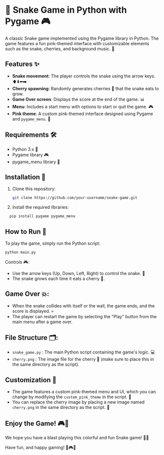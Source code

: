 # 🐍 Snake Game in Python with Pygame 🎮

A classic Snake game implemented using the Pygame library in Python. The game features a fun pink-themed interface with customizable elements such as the snake, cherries, and background music. 🌸

## Features ✨
- **Snake movement**: The player controls the snake using the arrow keys. ⬆️⬇️⬅️➡️
- **Cherry spawning**: Randomly generates cherries 🍒 that the snake eats to grow.
- **Game Over screen**: Displays the score at the end of the game. 📊
- **Menu**: Includes a start menu with options to start or quit the game. 🎮
- **Pink theme**: A custom pink-themed interface designed using Pygame and `pygame_menu`. 💖

## Requirements 🛠️
- Python 3.x 🐍
- Pygame library 🎮
- pygame_menu library 📝

## Installation 🔧

1. Clone this repository:
   ```bash
   git clone https://github.com/your-username/snake-game.git
   ```
2. Install the required libraries:
  ``` bash
    pip install pygame pygame_menu
  ```

## How to Run 🚀
To play the game, simply run the Python script:

```bash
python main.py
```
Controls 🎮:
- Use the arrow keys (Up, Down, Left, Right) to control the snake. 🐍
- The snake grows each time it eats a cherry 🍒.

## Game Over 💥:
- When the snake collides with itself or the wall, the game ends, and the score is displayed. 💀
- The player can restart the game by selecting the "Play" button from the main menu after a game over.

## File Structure 🗂️:
- `snake_game.py` : The main Python script containing the game's logic. 💻
- `cherry.png` : The image file for the cherry 🍒 (make sure to place this in the same directory as the script).

## Customization 🎨
- The game features a custom pink-themed menu and UI, which you can change by modifying the `custom_pink_theme` in the script. 💖
- You can replace the cherry image by placing a new image named `cherry.png` in the same directory as the script. 🌸

## Enjoy the Game! 🎮💖

We hope you have a blast playing this colorful and fun Snake game! 🐍✨

Have fun, and happy gaming! 🎉🎮💖


